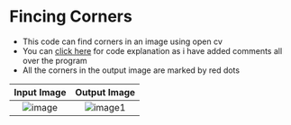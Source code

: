 # Fincing Corners 
* This code can find corners in an image using open cv
* You can [click here](https://github.com/tb-rules10/CV-Zone/blob/branch-2/Object_Detection/Finding%20Corners/Code.py) for code explanation as i have added comments all over the program
* All the corners in the output image are marked by red dots


Input Image                |  Output Image                 
:-------------------------:|:-------------------------:|
![image](https://user-images.githubusercontent.com/58645688/137670164-be81de2a-7b5c-4697-a7c0-d623cd0b98cc.jpg)             | ![image1](https://user-images.githubusercontent.com/58645688/137670177-94cae6d1-8415-432a-aa51-94f61b50fa94.png)                 
